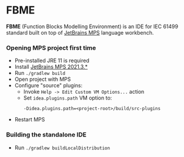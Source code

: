 # FBME 

**FBME** (Function Blocks Modelling Environment) is an IDE for IEC 61499 standard built on top of 
[JetBrains MPS](https://www.jetbrains.com/mps) language workbench.

### Opening MPS project first time

- Pre-installed JRE 11 is required
- Install [JetBrains MPS 2021.3.*](https://www.jetbrains.com/mps/download)
- Run `./gradlew build`
- Open project with MPS
- Configure "source" plugins:
  - Invoke `Help -> Edit Custom VM Options...` action
  - Set `idea.plugins.path` VM option to:
    ```
    -Didea.plugins.path=<project-root>/build/src-plugins
    ```
- Restart MPS

### Building the standalone IDE

- Run `./gradlew buildLocalDistribution`
